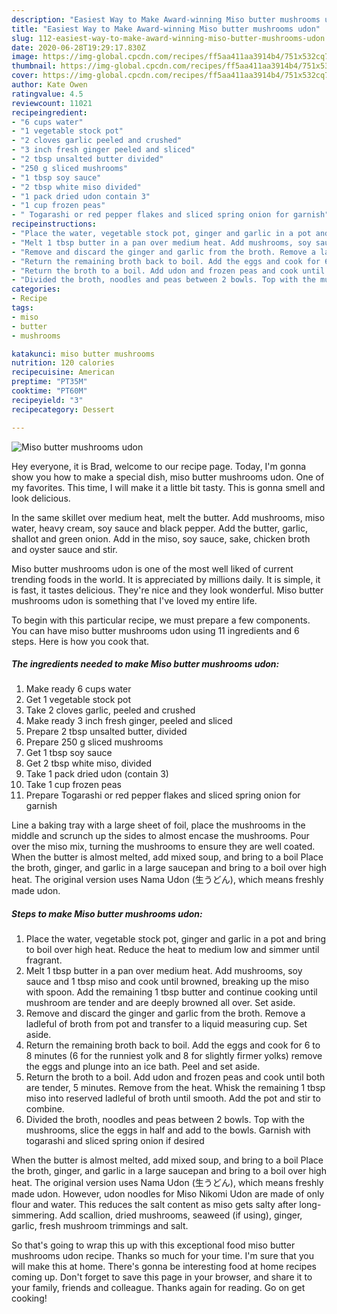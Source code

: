 ```yaml
---
description: "Easiest Way to Make Award-winning Miso butter mushrooms udon"
title: "Easiest Way to Make Award-winning Miso butter mushrooms udon"
slug: 112-easiest-way-to-make-award-winning-miso-butter-mushrooms-udon
date: 2020-06-28T19:29:17.830Z
image: https://img-global.cpcdn.com/recipes/ff5aa411aa3914b4/751x532cq70/miso-butter-mushrooms-udon-recipe-main-photo.jpg
thumbnail: https://img-global.cpcdn.com/recipes/ff5aa411aa3914b4/751x532cq70/miso-butter-mushrooms-udon-recipe-main-photo.jpg
cover: https://img-global.cpcdn.com/recipes/ff5aa411aa3914b4/751x532cq70/miso-butter-mushrooms-udon-recipe-main-photo.jpg
author: Kate Owen
ratingvalue: 4.5
reviewcount: 11021
recipeingredient:
- "6 cups water"
- "1 vegetable stock pot"
- "2 cloves garlic peeled and crushed"
- "3 inch fresh ginger peeled and sliced"
- "2 tbsp unsalted butter divided"
- "250 g sliced mushrooms"
- "1 tbsp soy sauce"
- "2 tbsp white miso divided"
- "1 pack dried udon contain 3"
- "1 cup frozen peas"
- " Togarashi or red pepper flakes and sliced spring onion for garnish"
recipeinstructions:
- "Place the water, vegetable stock pot, ginger and garlic in a pot and bring to boil over high heat. Reduce the heat to medium low and simmer until fragrant."
- "Melt 1 tbsp butter in a pan over medium heat. Add mushrooms, soy sauce and 1 tbsp miso and cook until browned, breaking up the miso with spoon. Add the remaining 1 tbsp butter and continue cooking until mushroom are tender and are deeply browned all over. Set aside."
- "Remove and discard the ginger and garlic from the broth. Remove a ladleful of broth from pot and transfer to a liquid measuring cup. Set aside."
- "Return the remaining broth back to boil. Add the eggs and cook for 6 to 8 minutes (6 for the runniest yolk and 8 for slightly firmer yolks) remove the eggs and plunge into an ice bath. Peel and set aside."
- "Return the broth to a boil. Add udon and frozen peas and cook until both are tender, 5 minutes. Remove from the heat. Whisk the remaining 1 tbsp miso into reserved ladleful of broth until smooth. Add the pot and stir to combine."
- "Divided the broth, noodles and peas between 2 bowls. Top with the mushrooms, slice the eggs in half and add to the bowls. Garnish with togarashi and sliced spring onion if desired"
categories:
- Recipe
tags:
- miso
- butter
- mushrooms

katakunci: miso butter mushrooms 
nutrition: 120 calories
recipecuisine: American
preptime: "PT35M"
cooktime: "PT60M"
recipeyield: "3"
recipecategory: Dessert

---
```



![Miso butter mushrooms udon](https://img-global.cpcdn.com/recipes/ff5aa411aa3914b4/751x532cq70/miso-butter-mushrooms-udon-recipe-main-photo.jpg)

Hey everyone, it is Brad, welcome to our recipe page. Today, I'm gonna show you how to make a special dish, miso butter mushrooms udon. One of my favorites. This time, I will make it a little bit tasty. This is gonna smell and look delicious.

In the same skillet over medium heat, melt the butter. Add mushrooms, miso water, heavy cream, soy sauce and black pepper. Add the butter, garlic, shallot and green onion. Add in the miso, soy sauce, sake, chicken broth and oyster sauce and stir.

Miso butter mushrooms udon is one of the most well liked of current trending foods in the world. It is appreciated by millions daily. It is simple, it is fast, it tastes delicious. They're nice and they look wonderful. Miso butter mushrooms udon is something that I've loved my entire life.


To begin with this particular recipe, we must prepare a few components. You can have miso butter mushrooms udon using 11 ingredients and 6 steps. Here is how you cook that.

<!--inarticleads1-->

##### The ingredients needed to make Miso butter mushrooms udon:

1. Make ready 6 cups water
1. Get 1 vegetable stock pot
1. Take 2 cloves garlic, peeled and crushed
1. Make ready 3 inch fresh ginger, peeled and sliced
1. Prepare 2 tbsp unsalted butter, divided
1. Prepare 250 g sliced mushrooms
1. Get 1 tbsp soy sauce
1. Get 2 tbsp white miso, divided
1. Take 1 pack dried udon (contain 3)
1. Take 1 cup frozen peas
1. Prepare  Togarashi or red pepper flakes and sliced spring onion for garnish


Line a baking tray with a large sheet of foil, place the mushrooms in the middle and scrunch up the sides to almost encase the mushrooms. Pour over the miso mix, turning the mushrooms to ensure they are well coated. When the butter is almost melted, add mixed soup, and bring to a boil Place the broth, ginger, and garlic in a large saucepan and bring to a boil over high heat. The original version uses Nama Udon (生うどん), which means freshly made udon. 

<!--inarticleads2-->

##### Steps to make Miso butter mushrooms udon:

1. Place the water, vegetable stock pot, ginger and garlic in a pot and bring to boil over high heat. Reduce the heat to medium low and simmer until fragrant.
1. Melt 1 tbsp butter in a pan over medium heat. Add mushrooms, soy sauce and 1 tbsp miso and cook until browned, breaking up the miso with spoon. Add the remaining 1 tbsp butter and continue cooking until mushroom are tender and are deeply browned all over. Set aside.
1. Remove and discard the ginger and garlic from the broth. Remove a ladleful of broth from pot and transfer to a liquid measuring cup. Set aside.
1. Return the remaining broth back to boil. Add the eggs and cook for 6 to 8 minutes (6 for the runniest yolk and 8 for slightly firmer yolks) remove the eggs and plunge into an ice bath. Peel and set aside.
1. Return the broth to a boil. Add udon and frozen peas and cook until both are tender, 5 minutes. Remove from the heat. Whisk the remaining 1 tbsp miso into reserved ladleful of broth until smooth. Add the pot and stir to combine.
1. Divided the broth, noodles and peas between 2 bowls. Top with the mushrooms, slice the eggs in half and add to the bowls. Garnish with togarashi and sliced spring onion if desired


When the butter is almost melted, add mixed soup, and bring to a boil Place the broth, ginger, and garlic in a large saucepan and bring to a boil over high heat. The original version uses Nama Udon (生うどん), which means freshly made udon. However, udon noodles for Miso Nikomi Udon are made of only flour and water. This reduces the salt content as miso gets salty after long-simmering. Add scallion, dried mushrooms, seaweed (if using), ginger, garlic, fresh mushroom trimmings and salt. 

So that's going to wrap this up with this exceptional food miso butter mushrooms udon recipe. Thanks so much for your time. I'm sure that you will make this at home. There's gonna be interesting food at home recipes coming up. Don't forget to save this page in your browser, and share it to your family, friends and colleague. Thanks again for reading. Go on get cooking!
